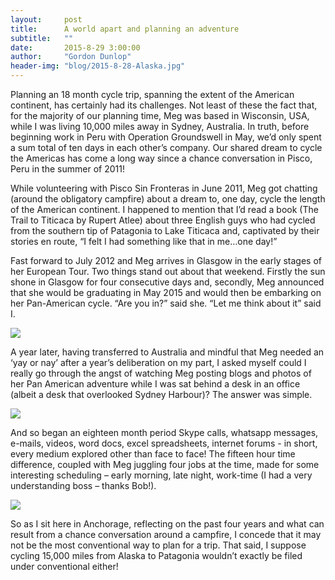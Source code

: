 ```yaml
---
layout:     post
title:      A world apart and planning an adventure
subtitle:   ""
date:       2015-8-29 3:00:00
author:     "Gordon Dunlop"
header-img: "blog/2015-8-28-Alaska.jpg"
---
```

Planning an 18 month cycle trip, spanning the extent of the American continent, has certainly had its challenges.  Not least of these the fact that, for the majority of our planning time, Meg was based in Wisconsin, USA, while I was living 10,000 miles away in Sydney, Australia.  In truth, before beginning work in Peru with Operation Groundswell in May, we’d only spent a sum total of ten days in each other’s company.  Our shared dream to cycle the Americas has come a long way since a chance conversation in Pisco, Peru in the summer of 2011!

While volunteering with Pisco Sin Fronteras in June 2011, Meg got chatting (around the obligatory campfire) about a dream to, one day, cycle the length of the American continent.  I happened to mention that I’d read a book (The Trail to Titicaca by Rupert Atlee) about three English guys who had cycled from the southern tip of Patagonia to Lake Titicaca and, captivated by their stories en route, “I felt I had something like that in me…one day!”

Fast forward to July 2012 and Meg arrives in Glasgow in the early stages of her European Tour.  Two things stand out about that weekend.  Firstly the sun shone in Glasgow for four consecutive days and, secondly, Meg announced that she would be graduating in May 2015 and would then be embarking on her Pan-American cycle. “Are you in?” said she.  “Let me think about it” said I.

<img class="img-responsive center-block" src ="{{ site.url }}/blog/2015-8-28-Glasglow.jpg"/>

A year later, having transferred to Australia and mindful that Meg needed an ‘yay or nay’ after a year’s deliberation on my part, I asked myself could I really go through the angst of watching Meg posting blogs and photos of her Pan American adventure while I was sat behind a desk in an office (albeit a desk that overlooked Sydney Harbour)?  The answer was simple.

<img class="img-responsive center-block" src ="{{ site.url }}/blog/2015-8-28-Sydney_Harbor.jpg"/>

And so began an eighteen month period Skype calls, whatsapp messages, e-mails, videos, word docs, excel spreadsheets, internet forums - in short, every medium explored other than face to face!  The fifteen hour time difference, coupled with Meg juggling four jobs at the time, made for some interesting scheduling – early morning, late night, work-time (I had a very understanding boss – thanks Bob!).

<img class="img-responsive center-block" src ="{{ site.url }}/blog/2015-8-28-Bike_Doctor.jpg"/>

So as I sit here in Anchorage, reflecting on the past four years and what can result from a chance conversation around a campfire, I concede that it may not be the most conventional way to plan for a trip.  That said, I suppose cycling 15,000 miles from Alaska to Patagonia wouldn’t exactly be filed under conventional either!


